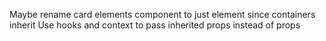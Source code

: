 Maybe rename card elements component to just element since containers inherit
Use hooks and context to pass inherited props instead of props